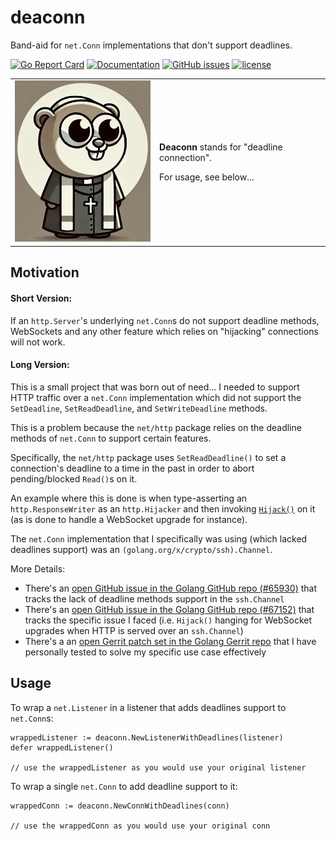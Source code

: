 # deaconn

Band-aid for `net.Conn` implementations that don't support deadlines.

[![Go Report Card](https://goreportcard.com/badge/github.com/adrianosela/deaconn)](https://goreportcard.com/report/github.com/adrianosela/deaconn)
[![Documentation](https://godoc.org/github.com/adrianosela/deaconn?status.svg)](https://godoc.org/github.com/adrianosela/deaconn)
[![GitHub issues](https://img.shields.io/github/issues/adrianosela/deaconn.svg)](https://github.com/adrianosela/deaconn/issues)
[![license](https://img.shields.io/github/license/adrianosela/deaconn.svg)](https://github.com/adrianosela/deaconn/blob/master/LICENSE)

<table border="0" cellpadding="0" cellspacing="0">
  <tr>
    <td>
      <img src="./assets/img/deacon_gopher.png" width="250">
    </td>
    <td>
        <p><b>Deaconn</b> stands for "deadline connection".</p>
        <p>For usage, see below...</p>
    </td>
  </tr>
</table>


## Motivation

#### Short Version:

If an `http.Server`'s underlying `net.Conn`s do not support deadline methods, WebSockets and any other feature which relies on "hijacking" connections will not work.

#### Long Version:

This is a small project that was born out of need... I needed to support HTTP traffic over a `net.Conn` implementation which did not support the `SetDeadline`, `SetReadDeadline`, and `SetWriteDeadline` methods.

This is a problem because the `net/http` package relies on the deadline methods of `net.Conn` to support certain features.

Specifically, the `net/http` package uses `SetReadDeadline()` to set a connection's deadline to a time in the past in order to abort pending/blocked `Read()`s on it.

An example where this is done is when type-asserting an `http.ResponseWriter` as an `http.Hijacker` and then invoking [`Hijack()`](https://github.com/golang/go/blob/3959d54c0bd5c92fe0a5e33fedb0595723efc23b/src/net/http/server.go#L2153-L2176) on it (as is done to handle a WebSocket upgrade for instance).

The `net.Conn` implementation that I specifically was using (which lacked deadlines support) was an `(golang.org/x/crypto/ssh).Channel`.

More Details:

- There's an [open GitHub issue in the Golang GitHub repo (#65930)](https://github.com/golang/go/issues/65930) that tracks the lack of deadline methods support in the `ssh.Channel`
- There's an [open GitHub issue in the Golang GitHub repo (#67152)](https://github.com/golang/go/issues/67152) that tracks the specific issue I faced (i.e. `Hijack()` hanging for WebSocket upgrades when HTTP is served over an `ssh.Channel`)
- There's a an [open Gerrit patch set in the Golang Gerrit repo](https://go-review.googlesource.com/c/crypto/+/562756) that I have personally tested to solve my specific use case effectively

## Usage

To wrap a `net.Listener` in a listener that adds deadlines support to `net.Conn`s:

```
wrappedListener := deaconn.NewListenerWithDeadlines(listener)
defer wrappedListener()

// use the wrappedListener as you would use your original listener
```

To wrap a single `net.Conn` to add deadline support to it:

```
wrappedConn := deaconn.NewConnWithDeadlines(conn)

// use the wrappedConn as you would use your original conn
```
